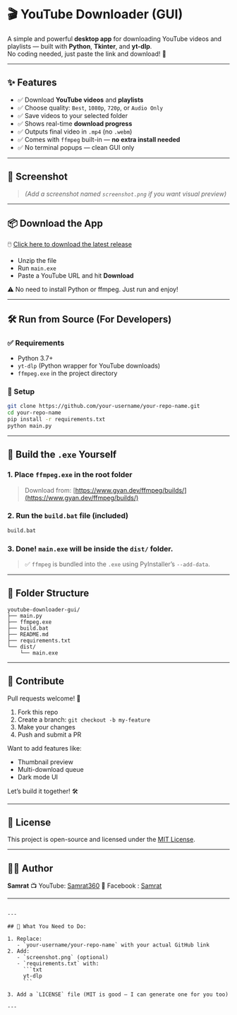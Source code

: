# 🎬 YouTube Downloader (GUI)

A simple and powerful **desktop app** for downloading YouTube videos and playlists — built with **Python**, **Tkinter**, and **yt-dlp**.  
No coding needed, just paste the link and download! 🔽

---

## ✨ Features

- ✅ Download **YouTube videos** and **playlists**
- ✅ Choose quality: `Best`, `1080p`, `720p`, or `Audio Only`
- ✅ Save videos to your selected folder
- ✅ Shows real-time **download progress**
- ✅ Outputs final video in `.mp4` (no `.webm`)
- ✅ Comes with `ffmpeg` built-in — **no extra install needed**
- ✅ No terminal popups — clean GUI only

---

## 📸 Screenshot

> _(Add a screenshot named `screenshot.png` if you want visual preview)_

---

## 📦 Download the App

🖱️ [Click here to download the latest release](https://github.com/your-username/your-repo-name/releases)

- Unzip the file
- Run `main.exe`
- Paste a YouTube URL and hit **Download**

⚠️ No need to install Python or ffmpeg. Just run and enjoy!

---

## 🛠️ Run from Source (For Developers)

### ✅ Requirements

- Python 3.7+
- `yt-dlp` (Python wrapper for YouTube downloads)
- `ffmpeg.exe` in the project directory

### 🔧 Setup

```bash
git clone https://github.com/your-username/your-repo-name.git
cd your-repo-name
pip install -r requirements.txt
python main.py
````

---

## 🔨 Build the `.exe` Yourself

### 1. Place `ffmpeg.exe` in the root folder

> Download from: [https://www.gyan.dev/ffmpeg/builds/](https://www.gyan.dev/ffmpeg/builds/)

### 2. Run the `build.bat` file (included)

```bash
build.bat
```

### 3. Done! `main.exe` will be inside the `dist/` folder.

> ✅ `ffmpeg` is bundled into the `.exe` using PyInstaller’s `--add-data`.

---

## 🧱 Folder Structure

```
youtube-downloader-gui/
├── main.py
├── ffmpeg.exe
├── build.bat
├── README.md
├── requirements.txt
└── dist/
    └── main.exe
```

---

## 🤝 Contribute

Pull requests welcome! 🙌

1. Fork this repo
2. Create a branch: `git checkout -b my-feature`
3. Make your changes
4. Push and submit a PR

Want to add features like:

* Thumbnail preview
* Multi-download queue
* Dark mode UI

Let’s build it together! 🛠️

---

## 📜 License

This project is open-source and licensed under the [MIT License](LICENSE).

---

## 🙋‍♂️ Author

**Samrat**
📺 YouTube: [Samrat360](https://youtube.com/@samrat360)
📘 Facebook : [Samrat](https://facebook.com/samrat9x)

---

````

---

## 📝 What You Need to Do:

1. Replace:
   - `your-username/your-repo-name` with your actual GitHub link
2. Add:
   - `screenshot.png` (optional)
   - `requirements.txt` with:
     ```txt
     yt-dlp
     ```

3. Add a `LICENSE` file (MIT is good — I can generate one for you too)

---
````
